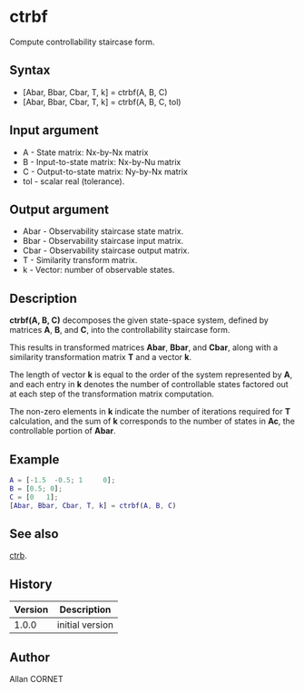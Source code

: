 # ctrbf

Compute controllability staircase form.

## Syntax

- [Abar, Bbar, Cbar, T, k] = ctrbf(A, B, C)
- [Abar, Bbar, Cbar, T, k] = ctrbf(A, B, C, tol)

## Input argument

- A - State matrix: Nx-by-Nx matrix
- B - Input-to-state matrix: Nx-by-Nu matrix
- C - Output-to-state matrix: Ny-by-Nx matrix
- tol - scalar real (tolerance).

## Output argument

- Abar - Observability staircase state matrix.
- Bbar - Observability staircase input matrix.
- Cbar - Observability staircase output matrix.
- T - Similarity transform matrix.
- k - Vector: number of observable states.

## Description

  <p><b>ctrbf(A, B, C)</b> decomposes the given state-space system, defined by matrices <b>A</b>, <b>B</b>, and <b>C</b>, into the controllability staircase form.</p>
  <p>This results in transformed matrices <b>Abar</b>, <b>Bbar</b>, and <b>Cbar</b>, along with a similarity transformation matrix <b>T</b> and a vector <b>k</b>.</p>
  <p>The length of vector <b>k</b> is equal to the order of the system represented by <b>A</b>, and each entry in <b>k</b> denotes the number of controllable states factored out at each step of the transformation matrix computation.</p>
  <p>The non-zero elements in <b>k</b> indicate the number of iterations required for <b>T</b> calculation, and the sum of <b>k</b> corresponds to the number of states in <b>Ac</b>, the controllable portion of <b>Abar</b>.</p>

## Example

```matlab
A = [-1.5  -0.5; 1     0];
B = [0.5; 0];
C = [0   1];
[Abar, Bbar, Cbar, T, k] = ctrbf(A, B, C)
```

## See also

[ctrb](ctrb.md).

## History

| Version | Description     |
| ------- | --------------- |
| 1.0.0   | initial version |

## Author

Allan CORNET
